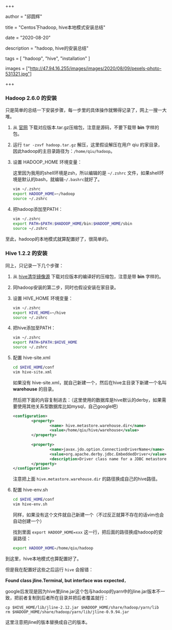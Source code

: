 +++

author = "邱圆辉"

title = "Centos下hadoop, hive本地模式安装总结"

date = "2020-08-20"

description = "hadoop, hive的安装总结"

tags = [
    "hadoop", "hive", "installation"
]

images = ["http://47.94.16.255/images/images/2020/08/09/pexels-photo-531321.jpg"]

+++

### Hadoop 2.6.0 的安装

只是简单的总结一下安装步骤，每一步里的具体操作就懒得记录了，网上一搜一大堆。

1. 从 [官网](https://hadoop.apache.org/releases.html) 下载对应版本.tar.gz压缩包，注意是源码，不要下载带 **bin** 字样的包。

2. 运行 `tar -zxvf hadoop.tar.gz` 解压，这里假设解压在用户 qiu 的家目录，因此hadoop的主目录路径为：`/home/qiu/hadoop`。

3. 设置 HADOOP\_HOME 环境变量：

   这里因为我用的shell环境是zsh，所以编辑的是 `~/.zshrc` 文件，如果shell环境是默认的bash，就编辑`~/.bashrc`就好了。

   ```bash
   vim ~/.zshrc
   export HADOOP_HOME=~/hadoop
   source ~/.zshrc
   ```

4. 把hadoop添加至PATH：

   ```bash
   vim ~/.zshrc
   export PATH=$PATH:$HADOOP_HOME/bin:$HADOOP_HOME/sbin
   source ~/.zshrc
   ```

至此，hadoop的本地模式就算配置好了，很简单的。



### Hive 1.2.2 的安装

同上，只记录一下几个步骤：

1. 从 [hive清华镜像源](https://mirrors.tuna.tsinghua.edu.cn/apache/hive/) 下载对应版本的编译好的压缩包，注意是带 **bin** 字样的。

2. 同hadoop安装的第二步，同时也假设安装在家目录。

3. 设置 HIVE\_HOME 环境变量：

   ```bash
   vim ~/.zshrc
   export HIVE_HOME=~/hive
   source ~/.zshrc
   ```

4. 把hive添加至PATH：

   ```bash
   vim ~/.zshrc
   export PATH=$PATH:$HIVE_HOME
   source ~/.zshrc
   ```

5. 配置 hive-site.xml

   ```bash
   cd $HIVE_HOME/conf
   vim hive-site.xml
   ```

   如果没有 hive-site.xml，就自己新建一个，然后在hive主目录下新建一个名叫 **warehouse** 的目录。

   然后把下面的内容复制进去：（这里使用的数据库是hive默认的derby，如果需要使用其他关系型数据库比如mysql，自己google吧）

   ```xml
   <configuration>                                                                    
           <property>                                                                 
                   <name> hive.metastore.warehouse.dir</name>                         
                   <value>/home/qiu/hive/warehouse</value>                     
           </property>                                                                
                                                     
           <property>                                                                 
                   <name>javax.jdo.option.ConnectionDriverName</name>                 
                   <value>org.apache.derby.jdbc.EmbeddedDriver</value>                
                   <description>Driver class name for a JDBC metastore</description>  
           </property>                                                                
   </configuration>                                                                   
   ```

   注意把上面 `hive.metastore.warehouse.dir` 的路径换成自己的hive路径。

6. 配置 hive-env.sh

   ```bash
   cd $HIVE_HOME/conf
   vim hive-env.sh
   ```

   同样，如果没有这个文件就自己新建一个（不过反正就算不存在的话vim也会自动创建一个）

   找到里面 `export HADOOP_HOME=xxx` 这一行，把后面的路径换成hadoop的安装路径：

   ```bash
   export HADOOP_HOME=/home/qiu/hadoop
   ```

到这里，hive本地模式也算配置好了。

但是我在配置好这些之后运行 `hive` 会报错：

 **Found class jline.Terminal, but interface was expected**，

google后发现是因为hive里jline.jar这个包与hadoop的yarn中的jline.jar版本不一致，把前者复制到后者所在目录并把后者覆盖就行：

```
cp $HIVE_HOME/lib/jline-2.12.jar $HADOOP_HOME/share/hadoop/yarn/lib
rm $HADOOP_HOME/share/hadoop/yarn/lib/jline-0.9.94.jar
```

这里注意把jline的版本替换成自己的版本。